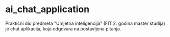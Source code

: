 # ai_chat_application
Praktični dio predmeta "Umjetna inteligencija" (FIT 2. godina master studija) je chat aplikacija, koja odgovara na postavljena pitanja.
